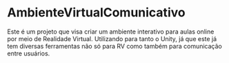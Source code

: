 # AmbienteVirtualComunicativo
Este é um projeto que visa criar um ambiente interativo para aulas online por meio de Realidade Virtual.
Utilizando para tanto o Unity, já que este já tem diversas ferramentas não só para RV como também para comunicação entre usuários.
